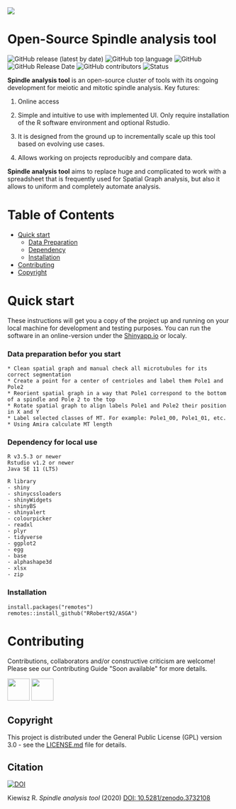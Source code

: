 <img src="https://github.com/RRobert92/ASGA/blob/master/ASGA_dev/img/asga%20baner.png">

# Open-Source Spindle analysis tool
![GitHub release (latest by date)](https://img.shields.io/github/v/release/RRobert92/MT_Analysis)
![GitHub top language](https://img.shields.io/github/languages/top/RRobert92/MT_Analysis)
![GitHub](https://img.shields.io/github/license/RRobert92/MT_Analysis)
![GitHub Release Date](https://img.shields.io/github/release-date/RRobert92/MT_Analysis)
![GitHub contributors](https://img.shields.io/github/contributors/RRobert92/MT_Analysis)
![Status](https://img.shields.io/badge/lifecycle-experimental-orange.svg)

**Spindle analysis tool** is an open-source cluster of tools with its ongoing development for meiotic and mitotic spindle analysis. Key futures:
  
1. Online access

2. Simple and intuitive to use with implemented UI. Only require installation of the R software environment and optional Rstudio.

3. It is designed from the ground up to incrementally scale up this tool based on evolving use cases. 

4. Allows working on projects reproducibly and compare data.

**Spindle analysis tool** aims to replace huge and complicated to work with a spreadsheet that is frequently used for Spatial Graph analysis, but also it allows to uniform and completely automate analysis.

# Table of Contents

* [Quick start](#Quick_start)
  * [Data Preparation](#Quick_start_DP)
  * [Dependency](#Dependency)
  * [Installation](#Quick_start_IN)
* [Contributing](#Contributing)
* [Copyright](#Copyright)
  
<a name="Quick_start"></a>
# Quick start
These instructions will get you a copy of the project up and running on your local machine for development and testing purposes.
You can run the software in an online-version under the [Shinyapp.io](https://kiewisz.shinyapps.io/ASGA/) or localy.

<a name="Quick_start_DP"></a>
### Data preparation befor you start
```
* Clean spatial graph and manual check all microtubules for its correct segmentation
* Create a point for a center of centrioles and label them Pole1 and Pole2
* Reorient spatial graph in a way that Pole1 correspond to the bottom of a spindle and Pole 2 to the top
* Rotate spatial graph to align labels Pole1 and Pole2 their position in X and Y
* Label selected classes of MT. For example: Pole1_00, Pole1_01, etc.
* Using Amira calculate MT length
```

<a name="Dependency"></a>
### Dependency for local use
```
R v3.5.3 or newer
Rstudio v1.2 or newer
Java SE 11 (LTS)

R library
- shiny
- shinycssloaders
- shinyWidgets
- shinyBS
- shinyalert
- colourpicker
- readxl
- plyr
- tidyverse
- ggplot2
- egg
- base
- alphashape3d
- xlsx
- zip
```

<a name="Quick_start_IN"></a>
### Installation
```
install.packages("remotes")
remotes::install_github("RRobert92/ASGA")

```
<a name="Contributing"></a>
# Contributing
Contributions, collaborators and/or constructive criticism are welcome! Please see our Contributing Guide "Soon available" for more details.

<a href="https://sourcerer.io/rrobert92"><img src="https://avatars0.githubusercontent.com/u/56911280?v=4" height="50px" width="50px" alt=""/></a>
<a href="https://github.com/gunar-f"><img src="https://avatars0.githubusercontent.com/u/70518136?s=400&v=4" height="50px" width="50px" alt=""/></a>
<a name="Copyright"></a>
## Copyright
This project is distributed under the General Public License (GPL) version 3.0 - see the [LICENSE.md](LICENSE.md) file for details.

## Citation
[![DOI](https://zenodo.org/badge/DOI/10.5281/zenodo.3732108.svg)](https://doi.org/10.5281/zenodo.3732108)

Kiewisz R. *Spindle analysis tool* (2020) [DOI: 10.5281/zenodo.3732108](https://doi.org/10.5281/zenodo.3732108)
